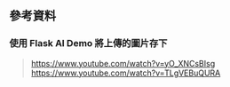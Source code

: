 ## 參考資料
### 使用 Flask AI Demo 將上傳的圖片存下
> https://www.youtube.com/watch?v=yO_XNCsBIsg
> https://www.youtube.com/watch?v=TLgVEBuQURA
